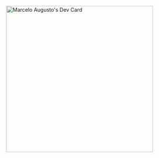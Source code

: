 <a href="https://app.daily.dev/telloauguato"><img src="https://api.daily.dev/devcards/22ce3810043d4988abccb209772bb052.png?r=nnd" width="400" alt="Marcelo Augusto's Dev Card"/></a>
